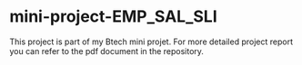 # mini-project-EMP_SAL_SLI

This project is part of my Btech mini projet. For more detailed project report you can refer to the pdf document in the repository.
